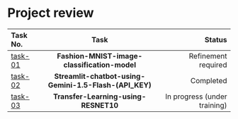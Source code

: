 # Project review

| Task No. |  Task  | Status |
|:-----|:--------:|------:|
| [task-01](Task1)   | **Fashion-MNIST-image-classification-model** | Refinement required |
| [task-02](Task2)   |  **Streamlit-chatbot-using-Gemini-1.5-Flash-(API_KEY)**  | Completed |
| [task-03](Task3)   | **Transfer-Learning-using-RESNET10** |    In progress (under training)  |
